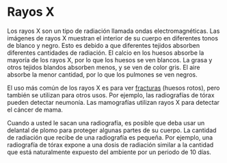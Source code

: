 Rayos X
=======


Los rayos X son un tipo de radiación llamada ondas electromagnéticas. Las imágenes de rayos X muestran el interior de su cuerpo en diferentes tonos de blanco y negro. Esto es debido a que diferentes tejidos absorben diferentes cantidades de radiación. El calcio en los huesos absorbe la mayoría de los rayos X, por lo que los huesos se ven blancos. La grasa y otros tejidos blandos absorben menos, y se ven de color gris. El aire absorbe la menor cantidad, por lo que los pulmones se ven negros.




El uso más común de los rayos X es para ver [fracturas](https://medlineplus.gov/spanish/fractures.html) (huesos rotos), pero también se utilizan para otros usos. Por ejemplo, las radiografías de tórax pueden detectar neumonía. Las mamografías utilizan rayos X para detectar el cáncer de mama.


Cuando a usted le sacan una radiografía, es posible que deba usar un delantal de plomo para proteger algunas partes de su cuerpo. La cantidad de radiación que recibe de una radiografía es pequeña. Por ejemplo, una radiografía de tórax expone a una dosis de radiación similar a la cantidad que está naturalmente expuesto del ambiente por un periodo de 10 días. 

